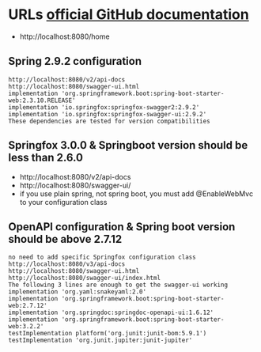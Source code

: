# URLs [official GitHub documentation](https://springfox.github.io/springfox/docs/current/)

- http://localhost:8080/home

## Spring 2.9.2 configuration

```text
http://localhost:8080/v2/api-docs
http://localhost:8080/swagger-ui.html
implementation 'org.springframework.boot:spring-boot-starter-web:2.3.10.RELEASE'
implementation 'io.springfox:springfox-swagger2:2.9.2'
implementation 'io.springfox:springfox-swagger-ui:2.9.2'
These dependencies are tested for version compatibilities
```

## Springfox 3.0.0 & Springboot version should be less than 2.6.0

- http://localhost:8080/v2/api-docs
- http://localhost:8080/swagger-ui/
- if you use plain spring, not spring boot, you must add @EnableWebMvc to your configuration class

## OpenAPI configuration & Spring boot version should be above 2.7.12

```text
no need to add specific Springfox configuration class
http://localhost:8080/v3/api-docs
http://localhost:8080/swagger-ui.html
http://localhost:8080/swagger-ui/index.html
The following 3 lines are enough to get the swagger-ui working
implementation 'org.yaml:snakeyaml:2.0'
implementation 'org.springframework.boot:spring-boot-starter-web:2.7.12'
implementation 'org.springdoc:springdoc-openapi-ui:1.6.12'
implementation 'org.springframework.boot:spring-boot-starter-web:3.2.2'
testImplementation platform('org.junit:junit-bom:5.9.1')
testImplementation 'org.junit.jupiter:junit-jupiter'
```